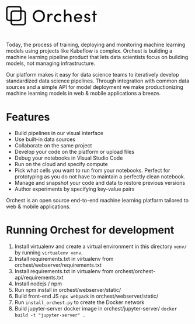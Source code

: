 <img src='orchest-logo.png' width="250px" />

#

Today, the process of training, deploying and monitoring machine learning models using projects like Kubeflow is
complex. Orchest is building a machine learning pipeline product that lets data scientists focus on building models, not
managing infrastructure. 

Our platform makes it easy for data science teams to iteratively develop standardized data
science pipelines. Through integration with common data sources and a simple API for model deployment we make
productionizing machine learning models in web & mobile applications a breeze. 

Features
========
* Build pipelines in our visual interface
* Use built-in data sources
* Collaborate on the same project
* Develop your code on the platform or upload files
* Debug your notebooks in Visual Studio Code
* Run on the cloud and specify compute
* Pick what cells you want to run from your notebooks. Perfect for prototyping as you do not have to maintain a perfectly clean notebook.
* Manage and snapshot your code and data to restore previous versions
* Author experiments by specifying key-value pairs

Orchest is an open source end-to-end machine learning platform tailored to web & mobile applications.

# Running Orchest for development

1. Install virtualenv and create a virtual environment in this directory `venv/` by running `virtualenv venv`.
2. Install requirements.txt in virtualenv from orchest/webserver/requirements.txt
2. Install requirements.txt in virtualenv from orchest/orchest-api/requirements.txt
3. Install nodejs / npm
4. Run npm install in orchest/webserver/static/
5. Build front-end JS `npx webpack` in orchest/webserver/static/
6. Run `install_orchest.py` to create the Docker network
7. Build jupyter-server docker image in orchest/jupyter-server/ `docker build -t "jupyter-server" .`
